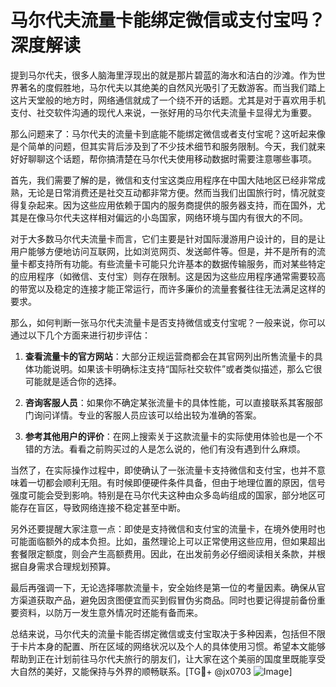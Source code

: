 # 马尔代夫流量卡能绑定微信或支付宝吗？深度解读

提到马尔代夫，很多人脑海里浮现出的就是那片碧蓝的海水和洁白的沙滩。作为世界著名的度假胜地，马尔代夫以其绝美的自然风光吸引了无数游客。而当我们踏上这片天堂般的地方时，网络通信就成了一个绕不开的话题。尤其是对于喜欢用手机支付、社交软件沟通的现代人来说，一张好用的马尔代夫流量卡显得尤为重要。

那么问题来了：马尔代夫的流量卡到底能不能绑定微信或者支付宝呢？这听起来像是个简单的问题，但其实背后涉及到了不少技术细节和服务限制。今天，我们就来好好聊聊这个话题，帮你搞清楚在马尔代夫使用移动数据时需要注意哪些事项。

首先，我们需要了解的是，微信和支付宝这类应用程序在中国大陆地区已经非常成熟，无论是日常消费还是社交互动都非常方便。然而当我们出国旅行时，情况就变得复杂起来。因为这些应用依赖于国内的服务商提供的服务器支持，而在国外，尤其是在像马尔代夫这样相对偏远的小岛国家，网络环境与国内有很大的不同。

对于大多数马尔代夫流量卡而言，它们主要是针对国际漫游用户设计的，目的是让用户能够方便地访问互联网，比如浏览网页、发送邮件等。但是，并不是所有的流量卡都支持所有功能。有些流量卡可能只允许基本的数据传输服务，而对某些特定的应用程序（如微信、支付宝）则存在限制。这是因为这些应用程序通常需要较高的带宽以及稳定的连接才能正常运行，而许多廉价的流量套餐往往无法满足这样的要求。

那么，如何判断一张马尔代夫流量卡是否支持微信或支付宝呢？一般来说，你可以通过以下几个方面来进行初步评估：

1. **查看流量卡的官方网站**：大部分正规运营商都会在其官网列出所售流量卡的具体功能说明。如果该卡明确标注支持“国际社交软件”或者类似描述，那么它很可能就是适合你的选择。

2. **咨询客服人员**：如果你不确定某张流量卡的具体性能，可以直接联系其客服部门询问详情。专业的客服人员应该可以给出较为准确的答案。

3. **参考其他用户的评价**：在网上搜索关于这款流量卡的实际使用体验也是一个不错的方法。看看之前购买过的人是怎么说的，他们有没有遇到什么麻烦。

当然了，在实际操作过程中，即使确认了一张流量卡支持微信和支付宝，也并不意味着一切都会顺利无阻。有时候即便硬件条件具备，但由于地理位置的原因，信号强度可能会受到影响。特别是在马尔代夫这种由众多岛屿组成的国家，部分地区可能存在盲区，导致网络连接不稳定甚至中断。

另外还要提醒大家注意一点：即使是支持微信和支付宝的流量卡，在境外使用时也可能面临额外的成本负担。比如，虽然理论上可以正常使用这些应用，但如果超出套餐限定额度，则会产生高额费用。因此，在出发前务必仔细阅读相关条款，并根据自身需求合理规划预算。

最后再强调一下，无论选择哪款流量卡，安全始终是第一位的考量因素。确保从官方渠道获取产品，避免因贪图便宜而买到假冒伪劣商品。同时也要记得提前备份重要资料，以防万一发生意外情况时还能有备而来。

总结来说，马尔代夫的流量卡能否绑定微信或支付宝取决于多种因素，包括但不限于卡片本身的配置、所在区域的网络状况以及个人的具体使用习惯。希望本文能够帮助到正在计划前往马尔代夫旅行的朋友们，让大家在这个美丽的国度里既能享受大自然的美好，又能保持与外界的顺畅联系。[TG💪+ @jx0703 ![Image](https://github.com/user-attachments/assets/dbca1d08-cadb-493c-b0ec-ad6f7a83f270)]